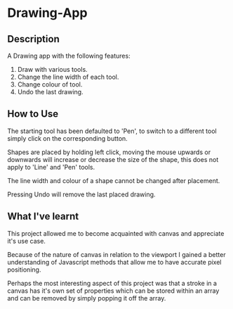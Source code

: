 # Drawing-App
## Description

A Drawing app with the following features:
1. Draw with various tools.
2. Change the line width of each tool.
3. Change colour of tool.
4. Undo the last drawing.

## How to Use
The starting tool has been defaulted to 'Pen', to switch to a different tool simply click on the corresponding button.

Shapes are placed by holding left click, moving the mouse upwards or downwards will increase or decrease the size of the shape, this does not apply to 'Line' and 'Pen' tools.

The line width and colour of a shape cannot be changed after placement.

Pressing Undo will remove the last placed drawing.

## What I've learnt

This project allowed me to become acquainted with canvas and appreciate it's use case.

Because of the nature of canvas in relation to the viewport I gained a better understanding of Javascript methods that allow me to have accurate pixel positioning.

Perhaps the most interesting aspect of this project was that a stroke in a canvas has it's own set of properties which can be stored within an array and can be removed by simply popping it off the array.
